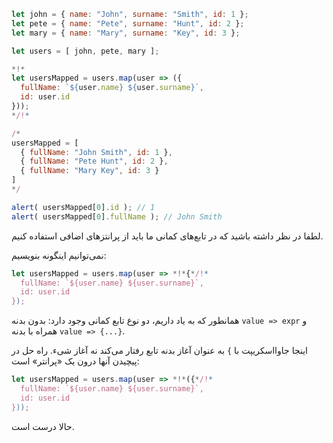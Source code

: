 
```js run no-beautify
let john = { name: "John", surname: "Smith", id: 1 };
let pete = { name: "Pete", surname: "Hunt", id: 2 };
let mary = { name: "Mary", surname: "Key", id: 3 };

let users = [ john, pete, mary ];

*!*
let usersMapped = users.map(user => ({
  fullName: `${user.name} ${user.surname}`,
  id: user.id
}));
*/!*

/*
usersMapped = [
  { fullName: "John Smith", id: 1 },
  { fullName: "Pete Hunt", id: 2 },
  { fullName: "Mary Key", id: 3 }
]
*/

alert( usersMapped[0].id ); // 1
alert( usersMapped[0].fullName ); // John Smith
```

لطفا در نظر داشته باشید که در تابع‌های کمانی ما باید از پرانتزهای اضافی استفاده کنیم.

نمی‌توانیم اینگونه بنویسیم:
```js
let usersMapped = users.map(user => *!*{*/!*
  fullName: `${user.name} ${user.surname}`,
  id: user.id
});
```

همانطور که به یاد داریم، دو نوع تابع کمانی وجود دارد: بدون بدنه `value => expr` و همراه با بدنه `value => {...}`.

اینجا جاوااسکریپت با `}` به عنوان آغاز بدنه تابع رفتار می‌کند نه آغاز شیء. راه حل در پیچیدن آنها درون یک «پرانتر» است:

```js
let usersMapped = users.map(user => *!*({*/!*
  fullName: `${user.name} ${user.surname}`,
  id: user.id
}));
```

حالا درست است.



